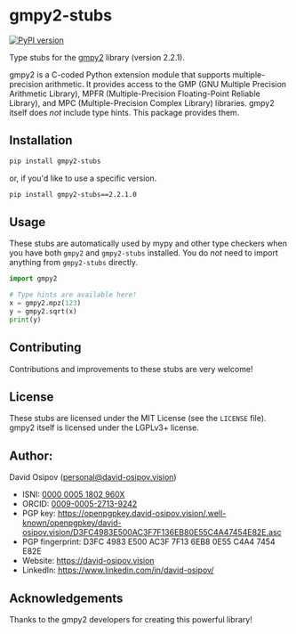 # gmpy2-stubs

[![PyPI version](https://badge.fury.io/py/gmpy2-stubs.svg?icon=si%3Apython&icon_color=%23ffffff)](https://badge.fury.io/py/gmpy2-stubs)

Type stubs for the [gmpy2](https://pypi.org/project/gmpy2/) library (version 2.2.1).

gmpy2 is a C-coded Python extension module that supports multiple-precision arithmetic.  It provides access to the GMP (GNU Multiple Precision Arithmetic Library), MPFR (Multiple-Precision Floating-Point Reliable Library), and MPC (Multiple-Precision Complex Library) libraries.  gmpy2 itself does *not* include type hints. This package provides them.

## Installation

```bash
pip install gmpy2-stubs
```
or, if you'd like to use a specific version.
```bash
pip install gmpy2-stubs==2.2.1.0
```

## Usage
These stubs are automatically used by mypy and other type checkers when you have both `gmpy2` and `gmpy2-stubs` installed.  You do *not* need to import anything from `gmpy2-stubs` directly.

```python
import gmpy2

# Type hints are available here!
x = gmpy2.mpz(123)
y = gmpy2.sqrt(x)
print(y)

```

## Contributing

Contributions and improvements to these stubs are very welcome!  

## License

These stubs are licensed under the MIT License (see the `LICENSE` file).  gmpy2 itself is licensed under the LGPLv3+ license.

## Author:

David Osipov (personal@david-osipov.vision)
*   ISNI: [0000 0005 1802 960X](https://isni.org/isni/000000051802960X)
*   ORCID: [0009-0005-2713-9242](https://orcid.org/0009-0005-2713-9242)
*   PGP key: https://openpgpkey.david-osipov.vision/.well-known/openpgpkey/david-osipov.vision/D3FC4983E500AC3F7F136EB80E55C4A47454E82E.asc
*   PGP fingerprint: D3FC 4983 E500 AC3F 7F13 6EB8 0E55 C4A4 7454 E82E
*   Website: https://david-osipov.vision
*   LinkedIn: https://www.linkedin.com/in/david-osipov/

## Acknowledgements

Thanks to the gmpy2 developers for creating this powerful library!
